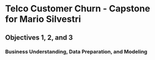 # Telco Customer Churn - Capstone for Mario Silvestri
## Objectives 1, 2, and 3
### Business Understanding, Data Preparation, and Modeling
